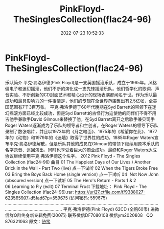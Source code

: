 ﻿---
title: PinkFloyd-TheSinglesCollection(flac24-96)
date: 2022-07-23 10:52:33
categories: 外语音乐
tags: 外语音乐
---
# PinkFloyd-TheSinglesCollection(flac24-96)

乐队简介
平克·弗洛伊德(Pink Floyd)是一支英国摇滚乐队，成立于1965年。风格偏电子和迷幻摇滚，他们不断的演化成一支先锋摇滚乐队。他们哲学化的歌词、声音实验、不断创新的CD封面艺术和精心设计的现场表演都闻名于世。作为乐队最成功和最具影响力的一件事情是，他们的专辑在全世界范围售出有2.5亿张，全美国范围有7千3百万张。
平克·弗洛伊德于60年代晚期在Syd Barrett的带领下在迷幻摇滚方面已经比较成功，但是Syd
Barrett的古怪行为迫使他的同伴们不得不用吉他手兼歌手David Gilmour来替换了他。在Syd
Barrett离开之后歌手兼贝司手Roger Waters逐渐成为了乐队的领导者和主创者。在Roger
Waters的领导下乐队录制了数张唱片，并且以1973年的《月之暗面》、1975年的《希望你在此》、1977年的《动物》和1979年的《迷墙》取得了世界性的成功。1985年Roger
Waters宣布平克·弗洛伊德解散，但是乐队其他的成员在Gilmour的带领下继续用原本乐队的名字录音、巡回演出，同时也享受着巨大的商业成功。最终和Roger
Waters达成协议继续使用平克·弗洛伊德这个名字。
2012 Pink Floyd - The Singles
Collection (flac24-96)
曲目
01 The Happiest Days of Our Lives / Another
Brick in the Wall - Part Two (live)
点一下试听
02 When the Tigers Broke Free
03 Bring the Boys Back Home (single
version)
点一下试听
04  Not
Now John (obscured version)
点一下试听
05 The Hero's Return -
Parts 1 & 2
06 Learning to Fly
(edit)
07 Terminal Frost
下载地址：
Pink Floyd - The  Singles Collection
(flac24-96).rar: https://url27.ctfile.com/f/9388027-623565907-d5fad6?p=559675
(访问密码: 559675)
..........................................................................................................................................................................
平克·弗洛伊德(Pink Floyd) 62CD (全购60币)
进微信群Q群终身新专辑免费(200币)
联系微信DF7080108 微信ym2020808   QQ
876321063
原文：[链接](https://blog.sina.com.cn/s/blog_1647c7e7601030yih.html)